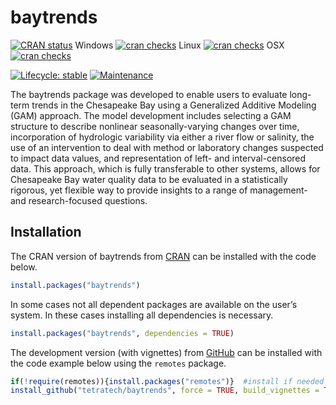 
<!-- README.md is generated from README.Rmd. Please edit that file -->

# baytrends

<!-- badges: start -->
<!--
CRAN check ALL
[![cran checks](https://badges.cranchecks.info/summary/baytrends.svg)](https://cran.r-project.org/web/checks/check_results_baytrends.html) All flavors

[![R-CMD-check](https://github.com/tetratech/baytrends/actions/workflows/R-CMD-check.yaml/badge.svg)](https://github.com/tetratech/baytrends/actions/workflows/R-CMD-check.yaml)
-->

[![CRAN
status](https://www.r-pkg.org/badges/version/baytrends)](https://cran.r-project.org/package=baytrends)
Windows [![cran
checks](https://badges.cranchecks.info/flavor/windows/baytrends.svg)](https://cran.r-project.org/web/checks/check_results_baytrends.html)
Linux [![cran
checks](https://badges.cranchecks.info/flavor/linux/baytrends.svg)](https://cran.r-project.org/web/checks/check_results_baytrends.html)
OSX [![cran
checks](https://badges.cranchecks.info/flavor/macos/baytrends.svg)](https://cran.r-project.org/web/checks/check_results_baytrends.html)

[![Lifecycle:
stable](https://img.shields.io/badge/lifecycle-stable-brightgreen.svg)](https://lifecycle.r-lib.org/articles/stages.html)
[![Maintenance](https://img.shields.io/badge/Maintained%3F-yes-green.svg)](https://GitHub.com/tetratech/baytrends/graphs/commit-activity)
<!-- badges: end --> <!-- CRAN version and downloads have errors -->

The baytrends package was developed to enable users to evaluate
long-term trends in the Chesapeake Bay using a Generalized Additive
Modeling (GAM) approach. The model development includes selecting a GAM
structure to describe nonlinear seasonally-varying changes over time,
incorporation of hydrologic variability via either a river flow or
salinity, the use of an intervention to deal with method or laboratory
changes suspected to impact data values, and representation of left- and
interval-censored data. This approach, which is fully transferable to
other systems, allows for Chesapeake Bay water quality data to be
evaluated in a statistically rigorous, yet flexible way to provide
insights to a range of management- and research-focused questions.

## Installation

The CRAN version of baytrends from [CRAN](https://CRAN.R-project.org)
can be installed with the code below.

``` r
install.packages("baytrends")
```

In some cases not all dependent packages are available on the user’s
system. In these cases installing all dependencies is necessary.

``` r
install.packages("baytrends", dependencies = TRUE)
```

The development version (with vignettes) from
[GitHub](https://github.com/) can be installed with the code example
below using the `remotes` package.

``` r
if(!require(remotes)){install.packages("remotes")}  #install if needed
install_github("tetratech/baytrends", force = TRUE, build_vignettes = TRUE)
```
